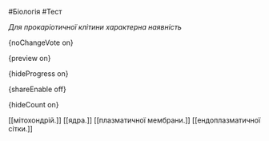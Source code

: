 #Біологія #Тест

*Для прокаріотичної клітини характерна наявність*

{noChangeVote on}

{preview on}

{hideProgress on}

{shareEnable off}

{hideCount on}

[[мітохондрій.]]
[[ядра.]]
[[плазматичної мембрани.]]
[[ендоплазматичної сітки.]]
